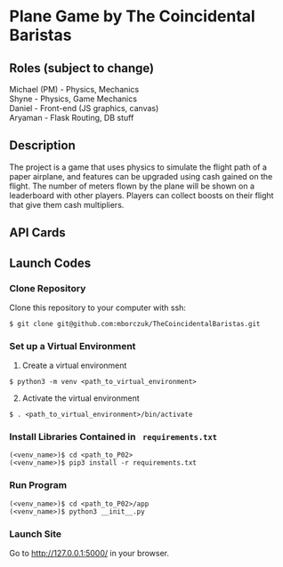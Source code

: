 # Plane Game by The Coincidental Baristas
 
## Roles (subject to change)
Michael (PM) - Physics, Mechanics  
Shyne - Physics, Game Mechanics  
Daniel - Front-end (JS graphics, canvas)  
Aryaman - Flask Routing, DB stuff  

## Description
The project is a game that uses physics to simulate the flight path of a paper airplane, and features can be upgraded using cash gained on the flight. The number of meters flown by the plane will be shown on a leaderboard with other players. Players can collect boosts on their flight that give them cash multipliers.

## API Cards

## Launch Codes
### Clone Repository

Clone this repository to your computer with ssh:
```shell 
$ git clone git@github.com:mborczuk/TheCoincidentalBaristas.git
```

### Set up a Virtual Environment

1. Create a virtual environment
  ```shell
  $ python3 -m venv <path_to_virtual_environment>
  ```

2. Activate the virtual environment
  ```shell
  $ . <path_to_virtual_environment>/bin/activate
  ```

### Install Libraries Contained in ``` requirements.txt```

```shell
(<venv_name>)$ cd <path_to_P02>
(<venv_name>)$ pip3 install -r requirements.txt 
```

### Run Program

```shell
(<venv_name>)$ cd <path_to_P02>/app
(<venv_name>)$ python3 __init__.py
```

### Launch Site

Go to http://127.0.0.1:5000/ in your browser.


